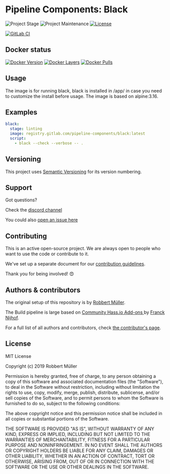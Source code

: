 # Pipeline Components: Black

![Project Stage][project-stage-shield]
![Project Maintenance][maintenance-shield]
[![License][license-shield]](LICENSE)

[![GitLab CI][gitlabci-shield]][gitlabci]

## Docker status

[![Docker Version][version-shield]][microbadger]
[![Docker Layers][layers-shield]][microbadger]
[![Docker Pulls][pulls-shield]][dockerhub]

## Usage

The image is for running black, black is installed in /app/ in case you need to customize the install before usage.
The image is based on alpine:3.16.

## Examples

```yaml
black:
  stage: linting
  image: registry.gitlab.com/pipeline-components/black:latest
  script:
    - black --check --verbose -- .
```

## Versioning

This project uses [Semantic Versioning][semver] for its version numbering.

## Support

Got questions?

Check the [discord channel][discord]

You could also [open an issue here][issue]

## Contributing

This is an active open-source project. We are always open to people who want to
use the code or contribute to it.

We've set up a separate document for our [contribution guidelines](CONTRIBUTING.md).

Thank you for being involved! :heart_eyes:

## Authors & contributors

The original setup of this repository is by [Robbert Müller][mjrider].

The Build pipeline is large based on [Community Hass.io Add-ons
][hassio-addons] by [Franck Nijhof][frenck].

For a full list of all authors and contributors,
check [the contributor's page][contributors].

## License

MIT License

Copyright (c) 2019 Robbert Müller

Permission is hereby granted, free of charge, to any person obtaining a copy
of this software and associated documentation files (the "Software"), to deal
in the Software without restriction, including without limitation the rights
to use, copy, modify, merge, publish, distribute, sublicense, and/or sell
copies of the Software, and to permit persons to whom the Software is
furnished to do so, subject to the following conditions:

The above copyright notice and this permission notice shall be included in all
copies or substantial portions of the Software.

THE SOFTWARE IS PROVIDED "AS IS", WITHOUT WARRANTY OF ANY KIND, EXPRESS OR
IMPLIED, INCLUDING BUT NOT LIMITED TO THE WARRANTIES OF MERCHANTABILITY,
FITNESS FOR A PARTICULAR PURPOSE AND NONINFRINGEMENT. IN NO EVENT SHALL THE
AUTHORS OR COPYRIGHT HOLDERS BE LIABLE FOR ANY CLAIM, DAMAGES OR OTHER
LIABILITY, WHETHER IN AN ACTION OF CONTRACT, TORT OR OTHERWISE, ARISING FROM,
OUT OF OR IN CONNECTION WITH THE SOFTWARE OR THE USE OR OTHER DEALINGS IN THE
SOFTWARE.

[commits]: https://gitlab.com/pipeline-components/black/commits/master
[contributors]: https://gitlab.com/pipeline-components/black/graphs/master
[dockerhub]: https://hub.docker.com/r/pipelinecomponents/black
[license-shield]: https://img.shields.io/badge/License-MIT-green.svg
[mjrider]: https://gitlab.com/mjrider
[discord]: https://discord.gg/vhxWFfP
[gitlabci-shield]: https://img.shields.io/gitlab/pipeline/pipeline-components/black.svg
[gitlabci]: https://gitlab.com/pipeline-components/black/commits/master
[issue]: https://gitlab.com/pipeline-components/black/issues
[keepchangelog]: http://keepachangelog.com/en/1.0.0/
[layers-shield]: https://images.microbadger.com/badges/image/pipelinecomponents/black.svg
[maintenance-shield]: https://img.shields.io/maintenance/yes/2022.svg
[microbadger]: https://microbadger.com/images/pipelinecomponents/black
[project-stage-shield]: https://img.shields.io/badge/project%20stage-production%20ready-brightgreen.svg
[pulls-shield]: https://img.shields.io/docker/pulls/pipelinecomponents/black.svg
[releases]: https://gitlab.com/pipeline-components/black/tags
[repository]: https://gitlab.com/pipeline-components/black
[semver]: http://semver.org/spec/v2.0.0.html
[version-shield]: https://images.microbadger.com/badges/version/pipelinecomponents/black.svg

[frenck]: https://github.com/frenck
[hassio-addons]: https://github.com/hassio-addons
